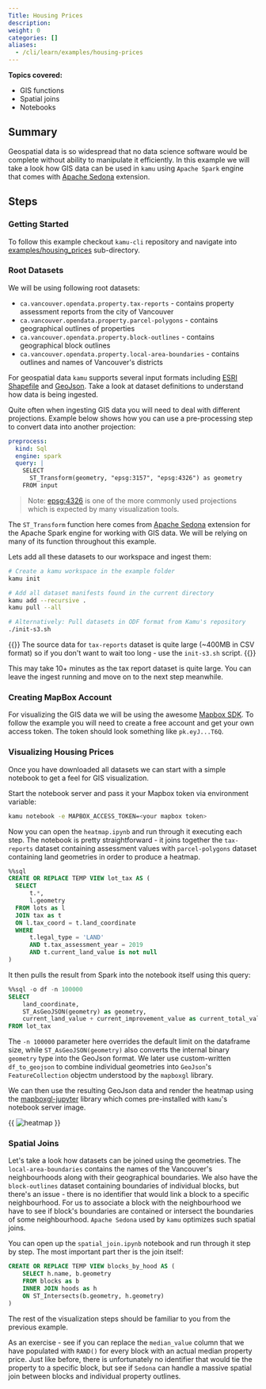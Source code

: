 ```yaml
---
Title: Housing Prices
description:
weight: 0
categories: []
aliases:
  - /cli/learn/examples/housing-prices
---
```


**Topics covered:**
- GIS functions
- Spatial joins
- Notebooks

## Summary
Geospatial data is so widespread that no data science software would be complete without ability to manipulate it efficiently. In this example we will take a look how GIS data can be used in `kamu` using `Apache Spark` engine that comes with [Apache Sedona](http://sedona.apache.org/) extension.

## Steps

### Getting Started
To follow this example checkout `kamu-cli` repository and navigate into [examples/housing_prices](https://github.com/kamu-data/kamu-cli/tree/master/examples/housing_prices) sub-directory.

### Root Datasets
We will be using following root datasets:
- `ca.vancouver.opendata.property.tax-reports` - contains property assessment reports from the city of Vancouver
- `ca.vancouver.opendata.property.parcel-polygons` - contains geographical outlines of properties
- `ca.vancouver.opendata.property.block-outlines` - contains geographical block outlines
- `ca.vancouver.opendata.property.local-area-boundaries` - contains outlines and names of Vancouver's districts

For geospatial data `kamu` supports several input formats including [ESRI Shapefile](https://en.wikipedia.org/wiki/Shapefile) and [GeoJson](https://geojson.org/). Take a look at dataset definitions to understand how data is being ingested.

Quite often when ingesting GIS data you will need to deal with different projections. Example below shows how you can use a pre-processing step to convert data into another projection:

```yaml
preprocess:
  kind: Sql
  engine: spark
  query: |
    SELECT
      ST_Transform(geometry, "epsg:3157", "epsg:4326") as geometry
    FROM input
```

> Note: [epsg:4326](https://epsg.io/4326) is one of the more commonly used projections which is expected by many visualization tools.

The `ST_Transform` function here comes from [Apache Sedona](http://sedona.apache.org/) extension for the Apache Spark engine for working with GIS data. We will be relying on many of its function throughout this example.

Lets add all these datasets to our workspace and ingest them:

```sh
# Create a kamu workspace in the example folder
kamu init

# Add all dataset manifests found in the current directory
kamu add --recursive .
kamu pull --all

# Alternatively: Pull datasets in ODF format from Kamu's repository
./init-s3.sh
```

{{<warning>}}
The source data for `tax-reports` dataset is quite large (~400MB in CSV format) so if you don't want to wait too long - use the `init-s3.sh` script.
{{</warning>}}

This may take 10+ minutes as the tax report dataset is quite large. You can leave the ingest running and move on to the next step meanwhile.

### Creating MapBox Account
For visualizing the GIS data we will be using the awesome [Mapbox SDK](https://www.mapbox.com/). To follow the example you will need to create a free account and get your own access token. The token should look something like `pk.eyJ...T6Q`.

### Visualizing Housing Prices
Once you have downloaded all datasets we can start with a simple notebook to get a feel for GIS visualization.

Start the notebook server and pass it your Mapbox token via environment variable:

```sh
kamu notebook -e MAPBOX_ACCESS_TOKEN=<your mapbox token>
```

Now you can open the `heatmap.ipynb` and run through it executing each step. The notebook is pretty straightforward - it joins together the `tax-reports` dataset containing assessment values with `parcel-polygons` dataset containing land geometries in order to produce a heatmap.

```sql
%%sql
CREATE OR REPLACE TEMP VIEW lot_tax AS (
  SELECT
      t.*,
      l.geometry
  FROM lots as l
  JOIN tax as t
  ON l.tax_coord = t.land_coordinate
  WHERE
      t.legal_type = 'LAND'
      AND t.tax_assessment_year = 2019
      AND t.current_land_value is not null
)
```

It then pulls the result from Spark into the notebook itself using this query:

```sql
%%sql -o df -n 100000
SELECT
    land_coordinate,
    ST_AsGeoJSON(geometry) as geometry,
    current_land_value + current_improvement_value as current_total_value
FROM lot_tax
```

The `-n 100000` parameter here overrides the default limit on the dataframe size, while `ST_AsGeoJSON(geometry)` also converts the internal binary `geometry` type into the GeoJson format. We later use custom-written `df_to_geojson` to combine individual geometries into `GeoJson`'s `FeatureCollection` objectm understood by the `mapboxgl` library.

We can then use the resulting GeoJson data and render the heatmap using the [mapboxgl-jupyter](https://github.com/mapbox/mapboxgl-jupyter) library which comes pre-installed with `kamu`'s notebook server image.

{{ <image filename="/images/cli/examples/housing-prices/heatmap.png" alt="heatmap"> }}


### Spatial Joins
Let's take a look how datasets can be joined using the geometries. The `local-area-boundaries` contains the names of the Vancouver's neighbourhoods along with their geographical boundaries. We also have the `block-outlines` dataset containing boundaries of individual blocks, but there's an issue - there is no identifier that would link a block to a specific neighbourhood. For us to associate a block with the neighbourhood we have to see if block's boundaries are contained or intersect the boundaries of some neighbourhood. `Apache Sedona` used by `kamu` optimizes such spatial joins.

You can open up the `spatial_join.ipynb` notebook and run through it step by step. The most important part ther is the join itself:

```sql
CREATE OR REPLACE TEMP VIEW blocks_by_hood AS (
    SELECT h.name, b.geometry
    FROM blocks as b
    INNER JOIN hoods as h
    ON ST_Intersects(b.geometry, h.geometry)
)
```

The rest of the visualization steps should be familiar to you from the previous example.

As an exercise - see if you can replace the `median_value` column that we have populated with `RAND()` for every block with an actual median property price. Just like before, there is unfortunately no identifier that would tie the property to a specific block, but see if `Sedona` can handle a massive spatial join between blocks and individual property outlines.
